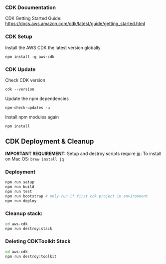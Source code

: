 ### CDK Documentation

CDK Getting Started Guide: https://docs.aws.amazon.com/cdk/latest/guide/getting_started.html

### CDK Setup

Install the AWS CDK the latest version globally

```
npm install -g aws-cdk
```

### CDK Update

Check CDK version

```
cdk --version
```

Update the npm dependencies

```
npm-check-updates -u
```

Install npm modules again

```
npm install
```

## CDK Deployment & Cleanup

**IMPORTANT REQUIREMENT:**
Setup and destroy scripts require [jq](https://stedolan.github.io/jq/):
To install on Mac OS: `brew install jq`

### Deployment

```bash
npm run setup 
npm run build
npm run test
npm run bootstrap # only run if first cdk project in environment
npm run deploy
```

### Cleanup stack:

```bash
cd aws-cdk
npm run destroy:stack
```

### Deleting CDKToolkit Stack

```bash
cd aws-cdk
npm run destroy:toolkit
```
